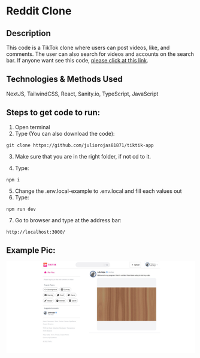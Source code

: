 # Reddit Clone

## Description

This code is a TikTok clone where users can post videos, like, and comments. The user can also search for videos and accounts on the search bar.
If anyone want see this code, [please click at this link](https://tiktik-app-iota.vercel.app/).

## Technologies & Methods Used

NextJS, TailwindCSS, React, Sanity.io, TypeScript, JavaScript

## Steps to get code to run:
1. Open terminal
2. Type (You can also download the code):
```
git clone https://github.com/juliorojas81871/tiktik-app
```

3. Make sure that you are in the right folder, if not cd to it.

4. Type: 
```
npm i
```
5. Change the .env.local-example to .env.local and fill each values out
6. Type: 
```
npm run dev
```
7. Go to browser and type at the address bar: 
```
http://localhost:3000/
```

## Example Pic:
![TitTik App Example Pic](https://github.com/juliorojas81871/tiktik-app/blob/main/pics/main.jpg)

